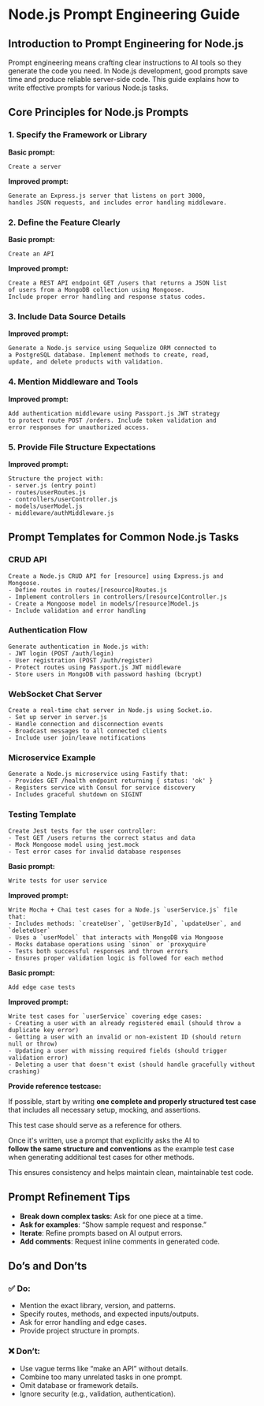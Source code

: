 # Node.js Prompt Engineering Guide

## Introduction to Prompt Engineering for Node.js

Prompt engineering means crafting clear instructions to AI tools so they generate the code you need. In Node.js development, good prompts save time and produce reliable server-side code. This guide explains how to write effective prompts for various Node.js tasks.

## Core Principles for Node.js Prompts

### 1. Specify the Framework or Library

**Basic prompt:**

```
Create a server
```

**Improved prompt:**

```
Generate an Express.js server that listens on port 3000,
handles JSON requests, and includes error handling middleware.
```

### 2. Define the Feature Clearly

**Basic prompt:**

```
Create an API
```

**Improved prompt:**

```
Create a REST API endpoint GET /users that returns a JSON list
of users from a MongoDB collection using Mongoose.
Include proper error handling and response status codes.
```

### 3. Include Data Source Details

**Improved prompt:**

```
Generate a Node.js service using Sequelize ORM connected to
a PostgreSQL database. Implement methods to create, read,
update, and delete products with validation.
```

### 4. Mention Middleware and Tools

**Improved prompt:**

```
Add authentication middleware using Passport.js JWT strategy
to protect route POST /orders. Include token validation and
error responses for unauthorized access.
```

### 5. Provide File Structure Expectations

**Improved prompt:**

```
Structure the project with:
- server.js (entry point)
- routes/userRoutes.js
- controllers/userController.js
- models/userModel.js
- middleware/authMiddleware.js
```

## Prompt Templates for Common Node.js Tasks

### CRUD API

```
Create a Node.js CRUD API for [resource] using Express.js and Mongoose.
- Define routes in routes/[resource]Routes.js
- Implement controllers in controllers/[resource]Controller.js
- Create a Mongoose model in models/[resource]Model.js
- Include validation and error handling
```

### Authentication Flow

```
Generate authentication in Node.js with:
- JWT login (POST /auth/login)
- User registration (POST /auth/register)
- Protect routes using Passport.js JWT middleware
- Store users in MongoDB with password hashing (bcrypt)
```

### WebSocket Chat Server

```
Create a real-time chat server in Node.js using Socket.io.
- Set up server in server.js
- Handle connection and disconnection events
- Broadcast messages to all connected clients
- Include user join/leave notifications
```

### Microservice Example

```
Generate a Node.js microservice using Fastify that:
- Provides GET /health endpoint returning { status: 'ok' }
- Registers service with Consul for service discovery
- Includes graceful shutdown on SIGINT
```

### Testing Template

```
Create Jest tests for the user controller:
- Test GET /users returns the correct status and data
- Mock Mongoose model using jest.mock
- Test error cases for invalid database responses
```

**Basic prompt:**

```
Write tests for user service
```

**Improved prompt:**

```
Write Mocha + Chai test cases for a Node.js `userService.js` file that:
- Includes methods: `createUser`, `getUserById`, `updateUser`, and `deleteUser`
- Uses a `userModel` that interacts with MongoDB via Mongoose
- Mocks database operations using `sinon` or `proxyquire`
- Tests both successful responses and thrown errors
- Ensures proper validation logic is followed for each method
```

**Basic prompt:**

```
Add edge case tests
```

**Improved prompt:**

```
Write test cases for `userService` covering edge cases:
- Creating a user with an already registered email (should throw a duplicate key error)
- Getting a user with an invalid or non-existent ID (should return null or throw)
- Updating a user with missing required fields (should trigger validation error)
- Deleting a user that doesn't exist (should handle gracefully without crashing)
```

**Provide reference testcase:**

If possible, start by writing **one complete and properly structured test case**  
that includes all necessary setup, mocking, and assertions.  

This test case should serve as a reference for others.  

Once it's written, use a prompt that explicitly asks the AI to  
**follow the same structure and conventions** as the example test case  
when generating additional test cases for other methods.  

This ensures consistency and helps maintain clean, maintainable test code.

## Prompt Refinement Tips

- **Break down complex tasks**: Ask for one piece at a time.
- **Ask for examples**: “Show sample request and response.”
- **Iterate**: Refine prompts based on AI output errors.
- **Add comments**: Request inline comments in generated code.

## Do’s and Don’ts

### ✅ Do:

- Mention the exact library, version, and patterns.
- Specify routes, methods, and expected inputs/outputs.
- Ask for error handling and edge cases.
- Provide project structure in prompts.

### ❌ Don’t:

- Use vague terms like “make an API” without details.
- Combine too many unrelated tasks in one prompt.
- Omit database or framework details.
- Ignore security (e.g., validation, authentication).
